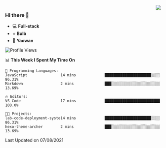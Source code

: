 <img  align="right" src="https://github-readme-stats.vercel.app/api?username=LolipopJ&show_icons=true&count_private=true&hide_title=true&include_all_commits=true&theme=vue">

### Hi there 👋

- :computer: **Full-stack**
- :star: **Bulb**
- :pill: **Yaowan**

<!--START_SECTION:waka-->
![Profile Views](http://img.shields.io/badge/Profile%20Views-1-blue)

📊 **This Week I Spent My Time On** 

```text
💬 Programming Languages: 
JavaScript               14 mins             █████████████████████░░░░   86.31% 
Markdown                 2 mins              ███░░░░░░░░░░░░░░░░░░░░░░   13.69%

🔥 Editors: 
VS Code                  17 mins             █████████████████████████   100.0%

🐱‍💻 Projects: 
lab-code-deployment-syste14 mins             █████████████████████░░░░   86.31% 
hexo-theme-archer        2 mins              ███░░░░░░░░░░░░░░░░░░░░░░   13.69%

```


 Last Updated on 07/08/2021
<!--END_SECTION:waka-->
